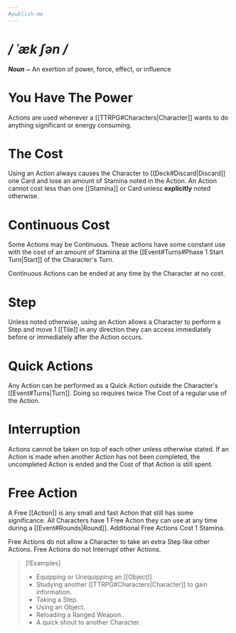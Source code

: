 ```yaml
---
#publish-me
---
```

# */ ˈæk ʃən /*
***Noun*** ~ An exertion of power, force, effect, or influence
# You Have The Power
Actions are used whenever a [[TTRPG#Characters|Character]] wants to do anything significant or energy consuming. 
# The Cost
Using an Action always causes the Character to [[Deck#Discard|Discard]] one Card and lose an amount of Stamina noted in the Action. 
An Action cannot cost less than one [[Stamina]] or Card unless **explicitly** noted otherwise.
# Continuous Cost
Some Actions may be Continuous. These actions have some constant use with the cost of an amount of Stamina at the [[Event#Turns#Phase 1 Start Turn|Start]] of the Character's Turn.

Continuous Actions can be ended at any time by the Character at no cost.
# Step
Unless noted otherwise, using an Action allows a Character to perform a Step and move 1 [[Tile]] in any direction they can access immediately before or immediately after the Action occurs.
# Quick Actions
Any Action can be performed as a Quick Action outside the Character's [[Event#Turns|Turn]]. Doing so requires twice The Cost of a regular use of the Action.
# Interruption
Actions cannot be taken on top of each other unless otherwise stated. If an Action is made when another Action has not been completed, the uncompleted Action is ended and the Cost of that Action is still spent.
# Free Action
A Free [[Action]] is any small and fast Action that still has some significance. All Characters have 1 Free Action they can use at any time during a [[Event#Rounds|Round]]. Additional Free Actions Cost 1 Stamina.

Free Actions do not allow a Character to take an extra Step like other Actions.
Free Actions do not Interrupt other Actions.
>[!Examples]
>- Equipping or Unequipping an [[Object]]
>- Studying another [[TTRPG#Characters|Character]] to gain information.
>- Taking a Step.
>- Using an Object.
>- Reloading a Ranged Weapon.
>- A quick shout to another Character.